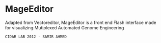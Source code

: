 # MageEditor

Adapted from Vectoreditor, MageEditor is a front end Flash interface made for visualizing Mutiplexed Automated Genome Engineering


`CIDAR LAB 2012 - SAMIR AHMED`

